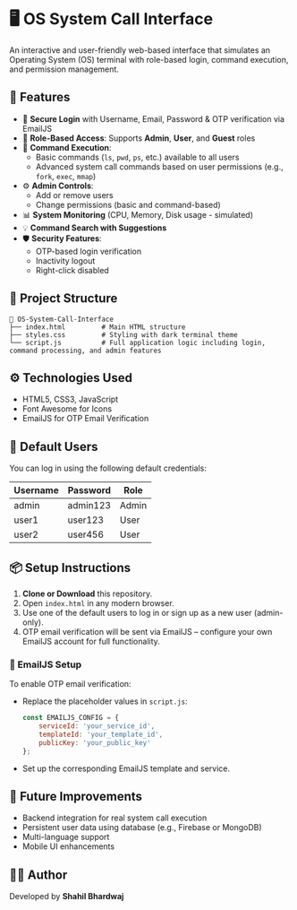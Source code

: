 # 🖥️ OS System Call Interface

An interactive and user-friendly web-based interface that simulates an Operating System (OS) terminal with role-based login, command execution, and permission management.

## 🚀 Features

- 🔐 **Secure Login** with Username, Email, Password & OTP verification via EmailJS  
- 👤 **Role-Based Access**: Supports **Admin**, **User**, and **Guest** roles
- 💬 **Command Execution**:
  - Basic commands (`ls`, `pwd`, `ps`, etc.) available to all users
  - Advanced system call commands based on user permissions (e.g., `fork`, `exec`, `mmap`)
- ⚙️ **Admin Controls**:
  - Add or remove users
  - Change permissions (basic and command-based)
- 📊 **System Monitoring** (CPU, Memory, Disk usage - simulated)
- 💡 **Command Search with Suggestions**
- 🛡️ **Security Features**:
  - OTP-based login verification
  - Inactivity logout
  - Right-click disabled

## 📁 Project Structure

```
📁 OS-System-Call-Interface
├── index.html         # Main HTML structure
├── styles.css         # Styling with dark terminal theme
└── script.js          # Full application logic including login, command processing, and admin features
```

## ⚙️ Technologies Used

- HTML5, CSS3, JavaScript
- Font Awesome for Icons
- EmailJS for OTP Email Verification

## 🔐 Default Users

You can log in using the following default credentials:

| Username | Password  | Role  |
|----------|-----------|-------|
| admin    | admin123  | Admin |
| user1    | user123   | User  |
| user2    | user456   | User  |

## 📦 Setup Instructions

1. **Clone or Download** this repository.
2. Open `index.html` in any modern browser.
3. Use one of the default users to log in or sign up as a new user (admin-only).
4. OTP email verification will be sent via EmailJS – configure your own EmailJS account for full functionality.

### 📧 EmailJS Setup

To enable OTP email verification:
- Replace the placeholder values in `script.js`:
  ```js
  const EMAILJS_CONFIG = {
      serviceId: 'your_service_id',
      templateId: 'your_template_id',
      publicKey: 'your_public_key'
  };
  ```
- Set up the corresponding EmailJS template and service.

## 📝 Future Improvements

- Backend integration for real system call execution
- Persistent user data using database (e.g., Firebase or MongoDB)
- Multi-language support
- Mobile UI enhancements

## 👨‍💻 Author

Developed by **Shahil Bhardwaj**

